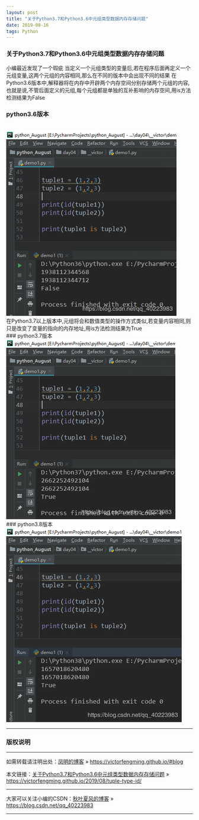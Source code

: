 ```yaml
---
layout: post
title: "关于Python3.7和Python3.6中元组类型数据内存存储问题"
date: 2019-08-16 
tags: Python  
---
```




### 关于Python3.7和Python3.6中元组类型数据内存存储问题
小编最近发现了一个瑕疵
当定义一个元组类型的变量后,若在程序后面再定义一个元组变量,这两个元组的内容相同,那么在不同的版本中会出现不同的结果
在Python3.6版本中,解释器将在内存中开辟两个内存空间分别存储两个元组的内容,也就是说,不管后面定义的元组,每个元组都是单独的互补影响的内存空间,用is方法检测结果为False
<br>
### python3.6版本
<br>
<div align="left">
    <img src="/images/posts/technology/20190806224625211tuple.png" >  
</div>
在Python3.7以上版本中,元组将会和数值类型的操作方式类似,若变量内容相同,则只是改变了变量的指向的内存地址,用is方法检测结果为True
<br>
### python3.7版本
<br>
<div align="left">
    <img src="/images/posts/technology/20190806224756626tuple.png" >  
</div>
### python3.8版本
<br>
<div align="left">
    <img src="/images/posts/technology/20190806224651517tuple.png" >  
</div>


***
### 版权说明

***
如需转载请注明出处：[凤明的博客](https://victorfengming.github.io/#blog) » https://victorfengming.github.io/#blog

本文链接：[关于Python3.7和Python3.6中元组类型数据内存存储问题](https://victorfengming.github.io/2019/08/tuple-type-id/) » https://victorfengming.github.io/2019/08/tuple-type-id/

***
大家可以关注小编的CSDN：[秋叶夏风的博客](https://blog.csdn.net/qq_40223983) » https://blog.csdn.net/qq_40223983

***